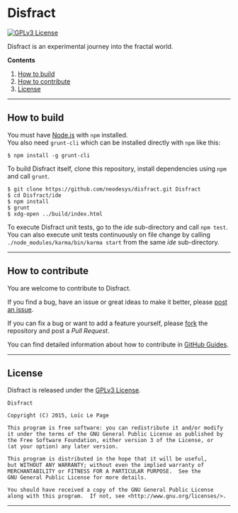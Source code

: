Disfract
========

[![GPLv3 License](https://img.shields.io/badge/License-GPLv3-blue.svg?style=flat)](/LICENSE)

Disfract is an experimental journey into the fractal world.

**Contents**

1. [How to build](#how-to-build)
2. [How to contribute](#how-to-contribute)
3. [License](#license)

--------------------------------------------------------------------------------

How to build
------------

You must have [Node.js](https://nodejs.org/) with `npm` installed.  
You also need `grunt-cli` which can be installed directly with `npm` like this:

```
$ npm install -g grunt-cli
```

To build Disfract itself, clone this repository, install dependencies using
`npm` and call `grunt`.

```
$ git clone https://github.com/neodesys/disfract.git Disfract
$ cd Disfract/ide
$ npm install
$ grunt
$ xdg-open ../build/index.html
```

To execute Disfract unit tests, go to the *ide* sub-directory and call
`npm test`.  
You can also execute unit tests continuously on file change by calling
`./node_modules/karma/bin/karma start` from the same *ide* sub-directory.

--------------------------------------------------------------------------------

How to contribute
-----------------

You are welcome to contribute to Disfract.

If you find a bug, have an issue or great ideas to make it better, please
[post an issue](https://guides.github.com/features/issues/).

If you can fix a bug or want to add a feature yourself, please
[fork](https://guides.github.com/activities/forking/) the repository and post a
*Pull Request*.

You can find detailed information about how to contribute in
[GitHub Guides](https://guides.github.com/activities/contributing-to-open-source/).

--------------------------------------------------------------------------------

License
-------

Disfract is released under the [GPLv3 License](/LICENSE).

```
Disfract

Copyright (C) 2015, Loïc Le Page

This program is free software: you can redistribute it and/or modify
it under the terms of the GNU General Public License as published by
the Free Software Foundation, either version 3 of the License, or
(at your option) any later version.

This program is distributed in the hope that it will be useful,
but WITHOUT ANY WARRANTY; without even the implied warranty of
MERCHANTABILITY or FITNESS FOR A PARTICULAR PURPOSE.  See the
GNU General Public License for more details.

You should have received a copy of the GNU General Public License
along with this program.  If not, see <http://www.gnu.org/licenses/>.
```

--------------------------------------------------------------------------------
